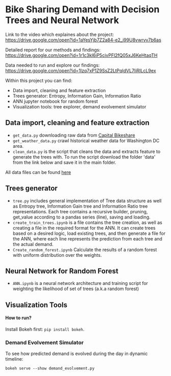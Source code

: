 # Bike Sharing Demand with Decision Trees and Neural Network

Link to the video which explaines about the project: https://drive.google.com/open?id=1aYesYjb7Z2a84-e2_i99U8vwrvv7b6as

Detailed report for our methods and findings: https://drive.google.com/open?id=1r1c3kl6iP5civPFl2fQ05xJ6KeHtaqTH

Data needed to run and explore our findings: https://drive.google.com/open?id=1Izq7xP1Z9SsZ2LtPqIdVL7IiRILcL9ex


Within this project you can find:
* Data import, cleaning and feature extraction
* Trees generator: Entropy, Information Gain, Information Ratio  
* ANN jupyter notebook for random forest
* Visualization tools: tree explorer, demand evolvement simulator

## Data import, cleaning and feature extraction
* `get_data.py`  downloading raw data from [Capital Bikeshare](https://www.capitalbikeshare.com/)
* `get_weather_data.py`  crawl historical weather data for Washington DC area.
* `clean_data.py`  is the script that cleans the data and extracts feature to generate the trees with. To run the script download the folder 'data' from the link below and save it in the main folder.

All data files can be found [here](https://drive.google.com/drive/folders/1Izq7xP1Z9SsZ2LtPqIdVL7IiRILcL9ex?usp=sharing)

## Trees generator
* `tree.py`  includes general implementation of Tree data structure as well as Entropy tree, Information Gain tree and Information Ratio tree representations. Each tree contains a recursive builder, pruning, get_value according to a pandas series (line), saving and loading.
* `create_train_trees.ipynb` is a file contains the tree creation, as well as creating a file in the required format for the ANN. It can create trees based on a desired logic, load existing trees, and then generate a file for the ANN, where each line represents the prediction from each tree and the actual demand.
* `Create_random_forest.ipynb`  Calculate the results of a random forest with uniform distribution over the weights.

## Neural Network for Random Forest
* `ANN.ipynb`  is a neural network architecture and training script for weighting the likelihood of set of trees (a.k.a random forest) 

## Visualization Tools

#### How to run?
Install Bokeh first: `pip install bokeh`. 

### Demand Evolvement Simulator
To see how predicted demand is evolved during the day in dynamic timeline: 
```
bokeh serve --show demand_evolvement.py
```

